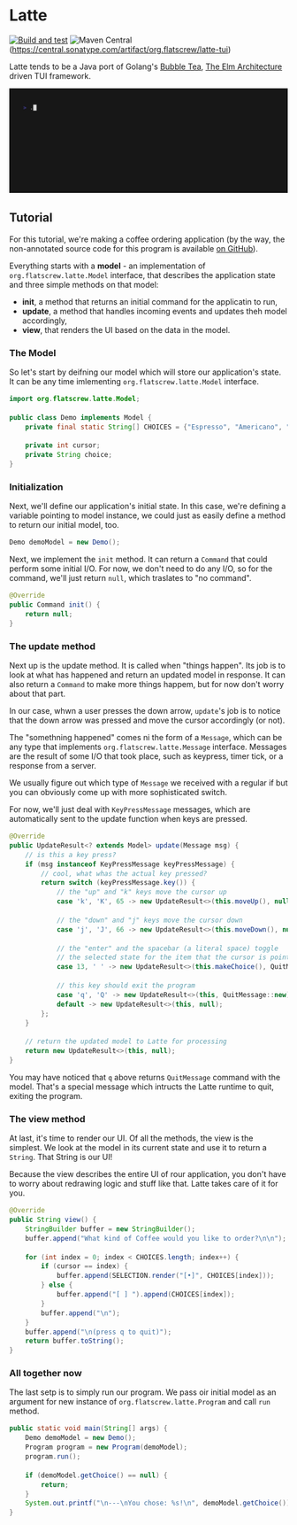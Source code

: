# Latte
[![Build and test](https://github.com/flatscrew/latte/actions/workflows/build-and-test.yml/badge.svg)](https://github.com/flatscrew/latte/actions/workflows/build-and-test.yml) ![Maven Central](https://img.shields.io/maven-central/v/org.flatscrew/latte-tui)
(https://central.sonatype.com/artifact/org.flatscrew/latte-tui)

Latte tends to be a Java port of Golang's [Bubble Tea](https://github.com/charmbracelet/bubbletea),
[The Elm Architecture](https://guide.elm-lang.org/architecture/) driven TUI framework.

![Demo](latte-tui-examples/demo-tape.gif "Demo")

## Tutorial
For this tutorial, we're making a coffee ordering application (by the way, the non-annotated source code for this program is available [on GitHub](https://github.com/flatscrew/latte/tree/main/latte-tui-examples/src/main/java/org/flatscrew/latte/examples/demo)).

Everything starts with a **model** - an implementation of `org.flatscrew.latte.Model` interface, that describes the application state and three simple methods on that model:

- **init**, a method that returns an initial command for the applicatin to run,
- **update**, a method that handles incoming events and updates theh model accordingly,
- **view**, that renders the UI based on the data in the model.
  
### The Model
So let's start by deifning our model which will store our application's state. It can be any time imlementing `org.flatscrew.latte.Model` interface.

```java
import org.flatscrew.latte.Model;

public class Demo implements Model {
    private final static String[] CHOICES = {"Espresso", "Americano", "Latte"};

    private int cursor;
    private String choice;
}
```

### Initialization
Next, we'll define our application's initial state. In this case, we're defining a variable pointing to model instance, we could just as easily define a method to return our initial model, too.

```java
Demo demoModel = new Demo();
```

Next, we implement the `init` method. It can return a `Command` that could perform some initial I/O. For now, we don't need to do any I/O, so for the command, we'll just return `null`, which traslates to "no command".

```java
@Override
public Command init() {
    return null;
}
```

### The update method
Next up is the update method. It is called when "things happen". Its job is to look at what has happened and return an updated model in response. It can also return a `Command` to make more things happem, but for now don't worry about that part.

In our case, whwn a user presses the down arrow, `update`'s job is to notice that the down arrow was pressed and move the cursor accordingly (or not).

The "somethning happened" comes ni the form of a `Message`, which can be any type that implements `org.flatscrew.latte.Message` interface. Messages are the result of some I/O that took place, such as keypress, timer tick, or a response from a server.

We usually figure out which type of `Message` we received with a regular if but you can obviously come up with more sophisticated switch.

For now, we'll just deal with `KeyPressMessage` messages, which are automatically sent to the update function when keys are pressed.

```java
@Override
public UpdateResult<? extends Model> update(Message msg) {
    // is this a key press?
    if (msg instanceof KeyPressMessage keyPressMessage) {
        // cool, what whas the actual key pressed?
        return switch (keyPressMessage.key()) {
            // the "up" and "k" keys move the cursor up
            case 'k', 'K', 65 -> new UpdateResult<>(this.moveUp(), null);

            // the "down" and "j" keys move the cursor down
            case 'j', 'J', 66 -> new UpdateResult<>(this.moveDown(), null);
            
            // the "enter" and the spacebar (a literal space) toggle
            // the selected state for the item that the cursor is pointing at.
            case 13, ' ' -> new UpdateResult<>(this.makeChoice(), QuitMessage::new);
            
            // this key should exit the program
            case 'q', 'Q' -> new UpdateResult<>(this, QuitMessage::new);
            default -> new UpdateResult<>(this, null);
        };
    }

    // return the updated model to Latte for processing
    return new UpdateResult<>(this, null);
}
```
You may have noticed that `q` above returns `QuitMessage` command with the model. That's a special message which intructs the Latte runtime to quit, exiting the program.

### The view method
At last, it's time to render our UI. Of all the methods, the view is the simplest. We look at the model in its current state and use it to return a `String`. That String is our UI!

Because the view describes the entire UI of rour application, you don't have to worry about redrawing logic and stuff like that. Latte takes care of it for you.

```java
@Override
public String view() {
    StringBuilder buffer = new StringBuilder();
    buffer.append("What kind of Coffee would you like to order?\n\n");

    for (int index = 0; index < CHOICES.length; index++) {
        if (cursor == index) {
            buffer.append(SELECTION.render("[•]", CHOICES[index]));
        } else {
            buffer.append("[ ] ").append(CHOICES[index]);
        }
        buffer.append("\n");
    }
    buffer.append("\n(press q to quit)");
    return buffer.toString();
}
```

### All together now
The last setp is to simply run our program. We pass oir initial model as an argument for new instance of `org.flatscrew.latte.Program` and call `run` method.

```java
public static void main(String[] args) {
    Demo demoModel = new Demo();
    Program program = new Program(demoModel);
    program.run();

    if (demoModel.getChoice() == null) {
        return;
    }
    System.out.printf("\n---\nYou chose: %s!\n", demoModel.getChoice());
}
```
